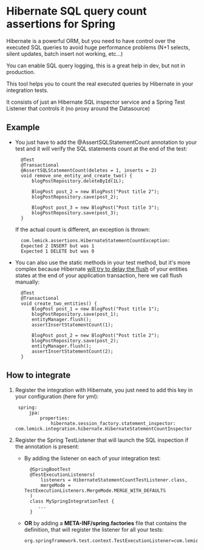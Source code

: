 # Hibernate SQL query count assertions for Spring

Hibernate is a powerful ORM, but you need to have control over the executed SQL queries to avoid huge performance problems (N+1 selects, silent updates, batch insert not working, etc...)

You can enable SQL query logging, this is a great help in dev, but not in production. 

This tool helps you to count the real executed queries by Hibernate in your integration tests.

It consists of just an Hibernate SQL inspector service and a Spring Test Listener that controls it (no proxy around the Datasource)

## Example

* You just have to add the @AssertSQLStatementCount annotation to your test and it will verify the SQL statements count at the end of the test:


        @Test
        @Transactional
        @AssertSQLStatementCount(deletes = 1, inserts = 2)
        void remove_one_entity_and_create_two() {
            blogPostRepository.deleteById(1L);
        
            BlogPost post_2 = new BlogPost("Post title 2");
            blogPostRepository.save(post_2);

            BlogPost post_3 = new BlogPost("Post title 3");
            blogPostRepository.save(post_3);
        }

    If the actual count is different, an exception is thrown:
    
        com.lemick.assertions.HibernateStatementCountException: 
        Expected 2 INSERT but was 1
        Expected 1 DELETE but was 0

* You can also use the static methods in your test method, but it's more complex because Hibernate [will try to delay the flush](https://docs.jboss.org/hibernate/orm/5.2/userguide/html_single/chapters/flushing/Flushing.html) of your entities states at the end of your application transaction, here we call flush manually:

        @Test
        @Transactional
        void create_two_entities() {
            BlogPost post_1 = new BlogPost("Post title 1");
            blogPostRepository.save(post_1);
            entityManager.flush();
            assertInsertStatementCount(1);
    
            BlogPost post_2 = new BlogPost("Post title 2");
            blogPostRepository.save(post_2);
            entityManager.flush();
            assertInsertStatementCount(2);
        }
    
## How to integrate
1. Register the integration with Hibernate, you just need to add this key in your configuration (here for yml):

        spring:
            jpa:
                properties:
                    hibernate.session_factory.statement_inspector: com.lemick.integration.hibernate.HibernateStatementCountInspector

2. Register the Spring TestListener that will launch the SQL inspection if the annotation is present:

    * By adding the listener on each of your integration test: 

    	    @SpringBootTest
            @TestExecutionListeners(
    	        listeners = HibernateStatementCountTestListener.class, 
    	        mergeMode = TestExecutionListeners.MergeMode.MERGE_WITH_DEFAULTS
    	    )
    	    class MySpringIntegrationTest {
    	       ...
    	    }
	
    * **OR** by adding a **META-INF/spring.factories** file that contains the definition, that will register the listener for all your tests:

	      org.springframework.test.context.TestExecutionListener=com.lemick.integration.spring.HibernateStatementCountTestListener

